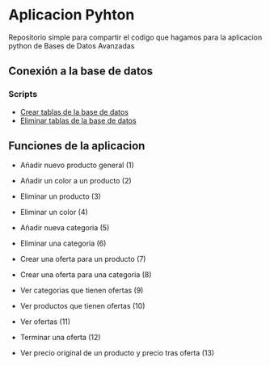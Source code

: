# Aplicacion Pyhton

Repositorio simple para compartir el codigo que hagamos para la aplicacion python de Bases de Datos Avanzadas

## Conexión a la base de datos

### Scripts
* [Crear tablas de la base de datos](scripts/create_tables.sql)
* [Eliminar tablas de la base de datos](scripts/drop_tables.sql)

## Funciones de la aplicacion

* Añadir nuevo producto general (1)
  
* Añadir un color a un producto (2)
  
* Eliminar un producto (3)

* Eliminar un color (4)

* Añadir nueva categoria (5)

* Eliminar una categoria (6)

* Crear una oferta para un producto (7)

* Crear una oferta para una categoria (8)

* Ver categorias que tienen ofertas (9)

* Ver productos que tienen ofertas (10)

* Ver ofertas (11)

* Terminar una oferta (12)

* Ver precio original de un producto y precio tras oferta (13)